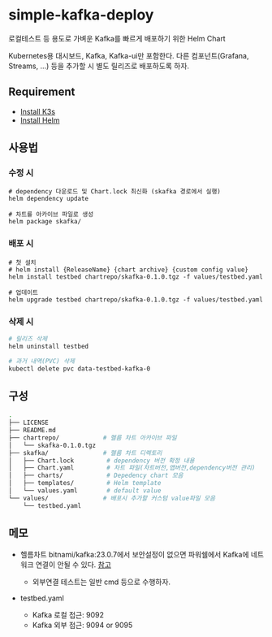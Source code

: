 # simple-kafka-deploy

로컬테스트 등 용도로 가벼운 Kafka를 빠르게 배포하기 위한 Helm Chart

Kubernetes용 대시보드, Kafka, Kafka-ui만 포함한다. 다른 컴포넌트(Grafana, Streams, ...) 등을 추가할 시 별도 릴리즈로 배포하도록 하자.

## Requirement

- [Install K3s](https://docs.k3s.io/quick-start)
- [Install Helm](https://helm.sh/docs/intro/install/)

## 사용법

### 수정 시

```shell
# dependency 다운로드 및 Chart.lock 최신화 (skafka 경로에서 실행)
helm dependency update

# 차트를 아카이브 파일로 생성
helm package skafka/
```

### 배포 시

```shell
# 첫 설치
# helm install {ReleaseName} {chart archive} {custom config value}
helm install testbed chartrepo/skafka-0.1.0.tgz -f values/testbed.yaml

# 업데이트
helm upgrade testbed chartrepo/skafka-0.1.0.tgz -f values/testbed.yaml
```

### 삭제 시

```sh
# 릴리즈 삭제
helm uninstall testbed

# 과거 내역(PVC) 삭제
kubectl delete pvc data-testbed-kafka-0
```

## 구성

```sh
.
├── LICENSE
├── README.md
├── chartrepo/            # 헬름 차트 아카이브 파일
│   └── skafka-0.1.0.tgz
├── skafka/               # 헬름 차트 디렉토리
│   ├── Chart.lock         # dependency 버전 확정 내용    
│   ├── Chart.yaml         # 차트 파일(차트버전,앱버전,dependency버전 관리)
│   ├── charts/            # Depedency chart 모음
│   ├── templates/         # Helm template
│   └── values.yaml        # default value
└── values/               # 배포시 추가할 커스텀 value파일 모음
    └── testbed.yaml
```

## 메모

- 헬름차트 bitnami/kafka:23.0.7에서 보안설정이 없으면 파워쉘에서 Kafka에 네트워크 연결이 안될 수 있다. [참고](https://stackoverflow.com/questions/48603203/powershell-invoke-webrequest-throws-webcmdletresponseexception)
  - 외부연결 테스트는 일반 cmd 등으로 수행하자.

- testbed.yaml
  - Kafka 로컬 접근: 9092
  - Kafka 외부 접근: 9094 or 9095
